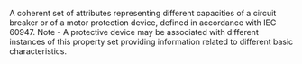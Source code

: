 ﻿A coherent set of attributes representing different capacities of a circuit breaker or of a motor protection device, defined in accordance with IEC 60947. Note - A protective device may be associated with different instances of this property set providing information related to different basic characteristics.